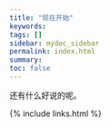 ```yaml
---
title: "现在开始"
keywords:
tags: []
sidebar: mydoc_sidebar
permalink: index.html
summary:
toc: false
---
```


还有什么好说的呢。



{% include links.html %}

